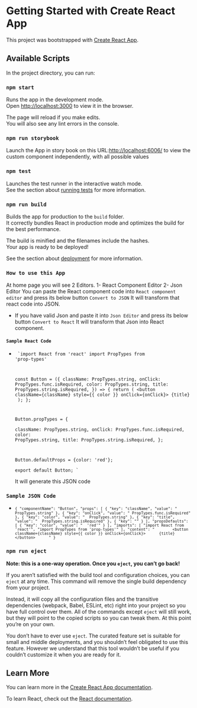# Getting Started with Create React App

This project was bootstrapped with [Create React App](https://github.com/facebook/create-react-app).

## Available Scripts

In the project directory, you can run:

### `npm start`

Runs the app in the development mode.\
Open [http://localhost:3000](http://localhost:3000) to view it in the browser.

The page will reload if you make edits.\
You will also see any lint errors in the console.

### `npm run storybook`
Launch the App in story book on this URL:[http://localhost:6006/](Storybook) to view the custom component independently,
with all possible values

### `npm test`

Launches the test runner in the interactive watch mode.\
See the section about [running tests](https://facebook.github.io/create-react-app/docs/running-tests) for more information.

### `npm run build`

Builds the app for production to the `build` folder.\
It correctly bundles React in production mode and optimizes the build for the best performance.

The build is minified and the filenames include the hashes.\
Your app is ready to be deployed!

See the section about [deployment](https://facebook.github.io/create-react-app/docs/deployment) for more information.

### `How to use this App`
At home page you will see 2 Editors.
1- React Component Editor
2- Json Editor
You can paste the React component code into `React component editor` and press its below button
`Convert to JSON`
It will transform that react code into JSON.
- If you have valid Json and paste it into `Json Editor` and press its below button
`Convert to React`
It will transform that Json into React component.

#### `Sample React Code`
- <code> `import React from 'react'
   import PropTypes from 'prop-types'    
  
  const Button = ({
  className: PropTypes.string,
  onClick: PropTypes.func.isRequired,
  color:  PropTypes.string,
  title:  PropTypes.string.isRequired,
    }) => {
      return (
        <button className={className} style={{ color }} onClick={onClick}>      {title}    </button>
      );
    };
    
  Button.propTypes = {    
  className: PropTypes.string,
  onClick: PropTypes.func.isRequired,
  color:  PropTypes.string,
  title:  PropTypes.string.isRequired,
    };
    
    Button.defaultProps = {color:  'red'};    
    export default Button;
     `</code>
     
     It will generate this JSON code
     
### `Sample JSON Code`     
- <code>`{
  "componentName": "Button",
  "props": [
    {
      "key": "className",
      "value": " PropTypes.string"
    },
    {
      "key": "onClick",
      "value": " PropTypes.func.isRequired"
    },
    {
      "key": "color",
      "value": "  PropTypes.string"
    },
    {
      "key": "title",
      "value": "  PropTypes.string.isRequired"
    },
    {
      "key": ""
    }
  ],
  "propsDefaults": [
    {
      "key": "color",
      "value": "  'red'"
    }
  ],
  "imports": [
    "import React from 'react'",
    "import PropTypes from 'prop-types'"
  ],
  "content": "        <button className={className} style={{ color }} onClick={onClick}>      {title}    </button>      "
}`</code>

### `npm run eject`

**Note: this is a one-way operation. Once you `eject`, you can’t go back!**

If you aren’t satisfied with the build tool and configuration choices, you can `eject` at any time. This command will remove the single build dependency from your project.

Instead, it will copy all the configuration files and the transitive dependencies (webpack, Babel, ESLint, etc) right into your project so you have full control over them. All of the commands except `eject` will still work, but they will point to the copied scripts so you can tweak them. At this point you’re on your own.

You don’t have to ever use `eject`. The curated feature set is suitable for small and middle deployments, and you shouldn’t feel obligated to use this feature. However we understand that this tool wouldn’t be useful if you couldn’t customize it when you are ready for it.

## Learn More

You can learn more in the [Create React App documentation](https://facebook.github.io/create-react-app/docs/getting-started).

To learn React, check out the [React documentation](https://reactjs.org/).
